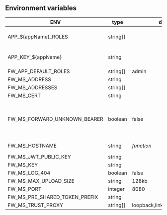 
## Environment variables

| ENV                           |     type |                        default | required |                                               notes |
| ----------------------------- | -------- | ------------------------------ | -------- | --------------------------------------------------- |
| APP_${appName}_ROLES          | string[] |                                |          |                          roles to assign to appName |
| APP_KEY_${appName}            |   string |                                |          |                        pre shared token for appName |
| FW_APP_DEFAULT_ROLES          | string[] |                          admin |          |                                                     |
| FW_MS_ADDRESS                 |   string |                                |          |                                                     |
| FW_MS_ADDRESSES               | string[] |                                |          |                                                     |
| FW_MS_CERT                    |   string |                                |          |                                                     |
| FW_MS_FORWARD_UNKNOWN_BEARER  |  boolean |                          false |          | forward unknown bearer token to the next middleware |
| FW_MS_HOSTNAME                |   string |                     _function_ |          |                               default to hostname() |
| FW_MS_JWT_PUBLIC_KEY          |   string |                                |          |                                                     |
| FW_MS_KEY                     |   string |                                |          |                                                     |
| FW_MS_LOG_404                 |  boolean |                          false |          |                                                     |
| FW_MS_MAX_UPLOAD_SIZE         |   string |                          128kb |          |                                                     |
| FW_MS_PORT                    |  integer |                           8080 |          |                                                     |
| FW_MS_PRE_SHARED_TOKEN_PREFIX |   string |                                |          |                                                     |
| FW_MS_TRUST_PROXY             | string[] | loopback,linklocal,uniquelocal |          |                                                     |

